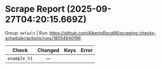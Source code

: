 # Scrape Report (2025-09-27T04:20:15.669Z)

Group: `default`  |  Run: https://github.com/AlbertoRoca96/scraping-checks-scheduler/actions/runs/18054940196

| Check | Changed | Keys | Error |
|---|:---:|:--|:--|
| `example_h1` | — |  |  |
